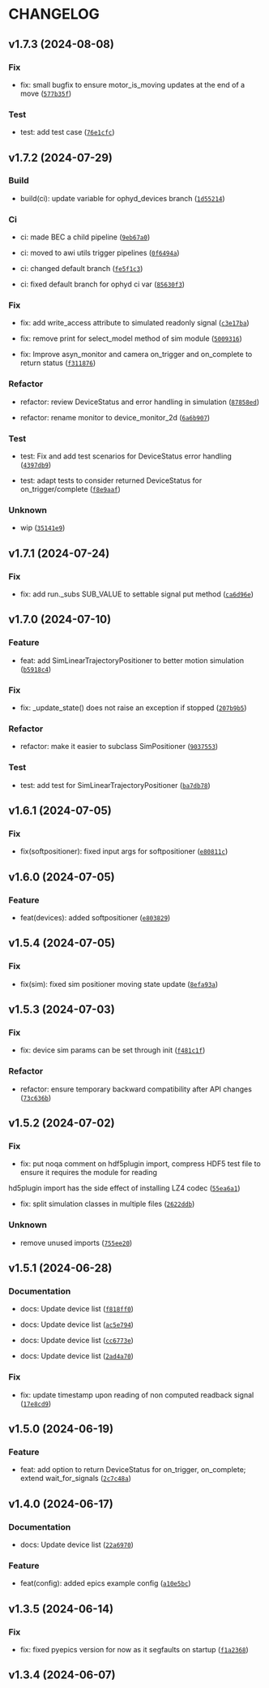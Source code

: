 # CHANGELOG

## v1.7.3 (2024-08-08)

### Fix

* fix: small bugfix to ensure motor_is_moving updates at the end of a move ([`577b35f`](https://gitlab.psi.ch/bec/ophyd_devices/-/commit/577b35f287ec997a41ce27fae2db9bbc669a2d9d))

### Test

* test: add test case ([`76e1cfc`](https://gitlab.psi.ch/bec/ophyd_devices/-/commit/76e1cfc4aade9c691d9b5bfd4db0b678b7e2f1cc))

## v1.7.2 (2024-07-29)

### Build

* build(ci): update variable for ophyd_devices branch ([`1d55214`](https://gitlab.psi.ch/bec/ophyd_devices/-/commit/1d55214fbd25a111f8a81d804fd7f39470934c74))

### Ci

* ci: made BEC a child pipeline ([`9eb67a0`](https://gitlab.psi.ch/bec/ophyd_devices/-/commit/9eb67a0900159248e785b17e4250ae6a7e954348))

* ci: moved to awi utils trigger pipelines ([`0f6494a`](https://gitlab.psi.ch/bec/ophyd_devices/-/commit/0f6494ae2caafc0727a394683718031670614aeb))

* ci: changed default branch ([`fe5f1c3`](https://gitlab.psi.ch/bec/ophyd_devices/-/commit/fe5f1c314f51cb07bae4044a406ed5dc738c7837))

* ci: fixed default branch for ophyd ci var ([`85630f3`](https://gitlab.psi.ch/bec/ophyd_devices/-/commit/85630f3d733897945ef3421b9805e66191edb537))

### Fix

* fix: add write_access attribute to simulated readonly signal ([`c3e17ba`](https://gitlab.psi.ch/bec/ophyd_devices/-/commit/c3e17ba05632309adcc896f858e52ecb07048a30))

* fix: remove print for select_model method of sim module ([`5009316`](https://gitlab.psi.ch/bec/ophyd_devices/-/commit/5009316a82897d739b2a26eb341e9f5a1e083e51))

* fix: Improve asyn_monitor and camera on_trigger and on_complete to return status ([`f311876`](https://gitlab.psi.ch/bec/ophyd_devices/-/commit/f3118765b0efc38dd12a3d72d290e517490f9fbf))

### Refactor

* refactor: review DeviceStatus and error handling in simulation ([`87858ed`](https://gitlab.psi.ch/bec/ophyd_devices/-/commit/87858edfe290cb711bc30c2f3ba2653460d15af6))

* refactor: rename monitor to device_monitor_2d ([`6a6b907`](https://gitlab.psi.ch/bec/ophyd_devices/-/commit/6a6b907022532e20626b8ed97d347da04beea4b0))

### Test

* test: Fix and add test scenarios for DeviceStatus error handling ([`4397db9`](https://gitlab.psi.ch/bec/ophyd_devices/-/commit/4397db919a852d70c53d80a532540eaabdffc3ad))

* test: adapt tests to consider returned DeviceStatus for on_trigger/complete ([`f8e9aaf`](https://gitlab.psi.ch/bec/ophyd_devices/-/commit/f8e9aaf55a5734f3bf557bbf5e51eb7ea41257d4))

### Unknown

* wip ([`35141e9`](https://gitlab.psi.ch/bec/ophyd_devices/-/commit/35141e94b1c8a6ba70e96b915b45871d19bd5f7e))

## v1.7.1 (2024-07-24)

### Fix

* fix: add run._subs SUB_VALUE to settable signal put method ([`ca6d96e`](https://gitlab.psi.ch/bec/ophyd_devices/-/commit/ca6d96e25b4a2d5011c0882e512b84e16cf7b264))

## v1.7.0 (2024-07-10)

### Feature

* feat: add SimLinearTrajectoryPositioner to better motion simulation ([`b5918c4`](https://gitlab.psi.ch/bec/ophyd_devices/-/commit/b5918c424de005d1510afedc05b0e217fd09616e))

### Fix

* fix: _update_state() does not raise an exception if stopped ([`207b9b5`](https://gitlab.psi.ch/bec/ophyd_devices/-/commit/207b9b571c6df1c2de75b187e794d2dcd7bd0108))

### Refactor

* refactor: make it easier to subclass SimPositioner ([`9037553`](https://gitlab.psi.ch/bec/ophyd_devices/-/commit/903755325230b2c93eba219dd0e4d2aadd05d16f))

### Test

* test: add test for SimLinearTrajectoryPositioner ([`ba7db78`](https://gitlab.psi.ch/bec/ophyd_devices/-/commit/ba7db7819439c89c3f160acaf399b1ffd538ac7f))

## v1.6.1 (2024-07-05)

### Fix

* fix(softpositioner): fixed input args for softpositioner ([`e80811c`](https://gitlab.psi.ch/bec/ophyd_devices/-/commit/e80811c19736cd70be2dbcfac0bcedfe975bf419))

## v1.6.0 (2024-07-05)

### Feature

* feat(devices): added softpositioner ([`e803829`](https://gitlab.psi.ch/bec/ophyd_devices/-/commit/e803829f6c2bab1724a2f30eb0633fd52033ffe7))

## v1.5.4 (2024-07-05)

### Fix

* fix(sim): fixed sim positioner moving state update ([`8efa93a`](https://gitlab.psi.ch/bec/ophyd_devices/-/commit/8efa93a7023c939ce535f829a5e41468372ae78e))

## v1.5.3 (2024-07-03)

### Fix

* fix: device sim params can be set through init ([`f481c1f`](https://gitlab.psi.ch/bec/ophyd_devices/-/commit/f481c1f81298552067aea91fba54e90d61cd2dcb))

### Refactor

* refactor: ensure temporary backward compatibility after API changes ([`73c636b`](https://gitlab.psi.ch/bec/ophyd_devices/-/commit/73c636b46f35381ac0a82b99f9965612770ca6c1))

## v1.5.2 (2024-07-02)

### Fix

* fix: put noqa comment on hdf5plugin import, compress HDF5 test file to ensure it requires the module for reading

hd5plugin import has the side effect of installing LZ4 codec ([`55ea6a1`](https://gitlab.psi.ch/bec/ophyd_devices/-/commit/55ea6a16be831e375281f014c75f0146b1b9a488))

* fix: split simulation classes in multiple files ([`2622ddb`](https://gitlab.psi.ch/bec/ophyd_devices/-/commit/2622ddbee2edfe9e092c643fbbfbabeed0c06e35))

### Unknown

* remove unused imports ([`755ee20`](https://gitlab.psi.ch/bec/ophyd_devices/-/commit/755ee207c5f9816d2270b6f57f6973ddf525238d))

## v1.5.1 (2024-06-28)

### Documentation

* docs: Update device list ([`f818ff0`](https://gitlab.psi.ch/bec/ophyd_devices/-/commit/f818ff0234edb75840ab7ba60b66d0aa47d1d520))

* docs: Update device list ([`ac5e794`](https://gitlab.psi.ch/bec/ophyd_devices/-/commit/ac5e79425ddf5b52350e45d392e2e6f048b5856a))

* docs: Update device list ([`cc6773e`](https://gitlab.psi.ch/bec/ophyd_devices/-/commit/cc6773e14e1c758ec3296c41e969731e8ce4cfe4))

* docs: Update device list ([`2ad4a70`](https://gitlab.psi.ch/bec/ophyd_devices/-/commit/2ad4a70971e73ed8d38d0e3ed54f18053e79048b))

### Fix

* fix: update timestamp upon reading of non computed readback signal ([`17e8cd9`](https://gitlab.psi.ch/bec/ophyd_devices/-/commit/17e8cd9234727e1bdc3d2a2ba2c47a9c8ec43c32))

## v1.5.0 (2024-06-19)

### Feature

* feat: add option to return DeviceStatus for on_trigger, on_complete; extend wait_for_signals ([`2c7c48a`](https://gitlab.psi.ch/bec/ophyd_devices/-/commit/2c7c48a7576cca90cc7be0d22b5a86c416f49fa9))

## v1.4.0 (2024-06-17)

### Documentation

* docs: Update device list ([`22a6970`](https://gitlab.psi.ch/bec/ophyd_devices/-/commit/22a69705865ee137f76c207807240562d4609560))

### Feature

* feat(config): added epics example config ([`a10e5bc`](https://gitlab.psi.ch/bec/ophyd_devices/-/commit/a10e5bcadcbd3e8bfbc061abd247d0655534095d))

## v1.3.5 (2024-06-14)

### Fix

* fix: fixed pyepics version for now as it segfaults on startup ([`f1a2368`](https://gitlab.psi.ch/bec/ophyd_devices/-/commit/f1a2368101e6b4af2d08d1a3540680f7f3ff9762))

## v1.3.4 (2024-06-07)
